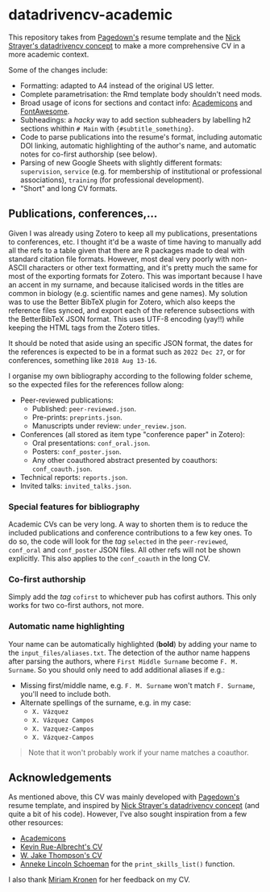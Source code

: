# datadrivencv-academic

This repository takes from [Pagedown's](https://github.com/rstudio/pagedown) resume template and the [Nick Strayer's datadrivencv concept](https://github.com/nstrayer/datadrivencv) to make a more comprehensive CV in a more academic context.

Some of the changes include:
- Formatting: adapted to A4 instead of the original US letter.
- Complete parametrisation: the Rmd template body shouldn't need mods.
- Broad usage of icons for sections and contact info: [Academicons](https://jpswalsh.github.io/academicons/) and [FontAwesome](https://fontawesome.com/).
- Subheadings: a _hacky_ way to add section subheaders by labelling h2 sections whithin `# Main` with `{#subtitle_something}`.
- Code to parse publications into the resume's format, including automatic DOI linking, automatic highlighting of the author's name, and automatic notes for co-first authorship (see below).
- Parsing of new Google Sheets with slightly different formats: `supervision`, `service` (e.g. for membership of institutional or professional associations), `training` (for professional development).
- "Short" and long CV formats.


## Publications, conferences,...

Given I was already using Zotero to keep all my publications, presentations to conferences, etc. I thought it'd be a waste of time having to manually add all the refs to a table given that there are R packages made to deal with standard citation file formats. However, most deal very poorly with non-ASCII characters or other text formatting, and it's pretty much the same for most of the exporting formats for Zotero. This was important because I have an accent in my surname, and because italicised words in the titles are common in biology (e.g. scientific names and gene names). My solution was to use the Better BibTeX plugin for Zotero, which also keeps the reference files synced, and export each of the reference subsections with the BetterBibTeX JSON format. This uses UTF-8 encoding (yay!!) while keeping the HTML tags from the Zotero titles.

It should be noted that aside using an specific JSON format, the dates for the references is expected to be in a format such as `2022 Dec 27`, or for conferences, something like `2018 Aug 13-16`.

I organise my own bibliography according to the following folder scheme, so the expected files for the references follow along:
- Peer-reviewed publications:
  - Published: `peer-reviewed.json`.
  - Pre-prints: `preprints.json`.
  - Manuscripts under review: `under_review.json`.
- Conferences (all stored as item type "conference paper" in Zotero):
  - Oral presentations: `conf_oral.json`.
  - Posters: `conf_poster.json`.
  - Any other coauthored abstract presented by coauthors: `conf_coauth.json`.
- Technical reports: `reports.json`.
- Invited talks: `invited_talks.json`.


### Special features for bibliography

Academic CVs can be very long. A way to shorten them is to reduce the included publications and conference contributions to a few key ones. To do so, the code will look for the _tag_ `selected` in the `peer-reviewed`, `conf_oral` and `conf_poster` JSON files. All other refs will not be shown explicitly. This also applies to the `conf_coauth` in the long CV.


### Co-first authorship

Simply add the _tag_ `cofirst` to whichever pub has cofirst authors. This only works for two co-first authors, not more.


### Automatic name highlighting

Your name can be automatically highlighted (__bold__) by adding your name to the `input_files/aliases.txt`. The detection of the author name happens after parsing the authors, where `First Middle Surname` become `F. M. Surname`. So you should only need to add additional aliases if e.g.:
- Missing first/middle name, e.g. `F. M. Surname` won't match `F. Surname`, you'll need to include both.
- Alternate spellings of the surname, e.g. in my case:
  - `X. Vázquez`
  - `X. Vázquez Campos`
  - `X. Vazquez-Campos`
  - `X. Vázquez-Campos`

> Note that it won't probably work if your name matches a coauthor.


## Acknowledgements

As mentioned above, this CV was mainly developed with [Pagedown's](https://github.com/rstudio/pagedown) resume template, and inspired by [Nick Strayer's datadrivencv concept](https://github.com/nstrayer/datadrivencv) (and quite a bit of his code). However, I've also sought inspiration from a few other resources:
- [Academicons](https://jpswalsh.github.io/academicons/)
- [Kevin Rue-Albrecht's CV](https://annekelincoln.com/resume-in-r/)
- [W. Jake Thompson's CV](https://github.com/wjakethompson/cv)
- [Anneke Lincoln Schoeman](https://annekelincoln.com/resume-in-r/) for the `print_skills_list()` function.

I also thank [Miriam Kronen](https://www.linkedin.com/in/miriam-kronen-51622b1a8) for her feedback on my CV.